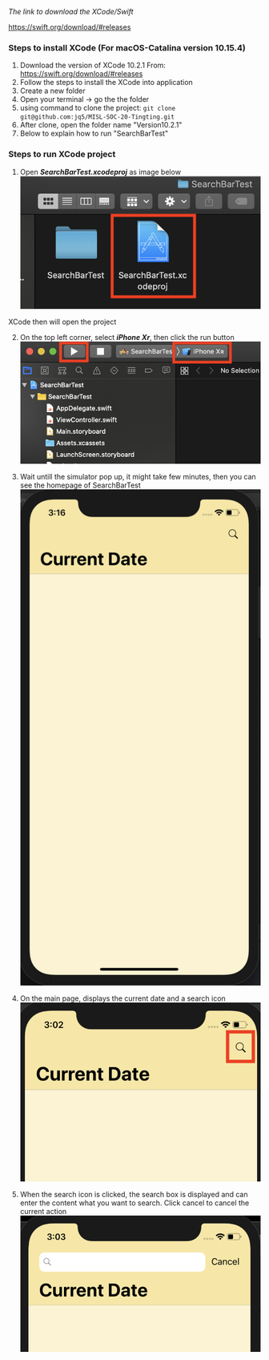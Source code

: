 _The link to download the XCode/Swift_

https://swift.org/download/#releases

### Steps to install XCode (For macOS-Catalina version 10.15.4)

1. Download the version of XCode 10.2.1
   From: https://swift.org/download/#releases
2. Follow the steps to install the XCode into application
3. Create a new folder
4. Open your terminal -> go the the folder
5. using command to clone the project: ```git clone git@github.com:jq5/MISL-SOC-20-Tingting.git```
6. After clone, open the folder name "Version10.2.1"
7. Below to explain how to run "SearchBarTest"

### Steps to run XCode project

1. Open ***SearchBarTest.xcodeproj*** as image below
![](./Screenshot/FolderSearchBarTest.png)

XCode then will open the project

2.  On the top left corner, select ***iPhone Xr***, then click the run button
![](./Screenshot/RunSearchBarTest.png)

3. Wait untill the simulator pop up, it might take few minutes, then you can see the homepage of SearchBarTest
![](./Screenshot/Simulator_SearchBarTest.png)

4. On the main page, displays the current date and a search icon
![](./Screenshot/Click_SearchBarTest.png)

5. When the search icon is clicked, the search box is displayed and can enter the content what you want to search. Click cancel to cancel the current action
![](./Screenshot/Search_SearchBarTest.png)